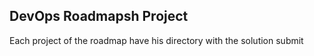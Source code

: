 ## DevOps Roadmapsh Project

Each project of the roadmap have his directory with the solution submit